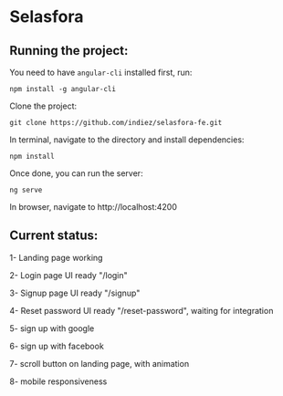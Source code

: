 # Selasfora

## Running the project:

You need to have `angular-cli` installed first, run:

    npm install -g angular-cli

Clone the project:

    git clone https://github.com/indiez/selasfora-fe.git

In terminal, navigate to the directory and install dependencies:

    npm install

Once done, you can run the server:

    ng serve

In browser, navigate to http://localhost:4200

## Current status:

1- Landing page working

2- Login page UI ready "/login"

3- Signup page UI ready "/signup"

4- Reset password UI ready "/reset-password", waiting for integration

5- sign up with google

6- sign up with facebook

7- scroll button on landing page, with animation

8- mobile responsiveness
